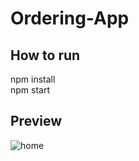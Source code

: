 # Ordering-App

## How to run

npm install <br />
npm start

## Preview
![home](https://user-images.githubusercontent.com/43019476/139436650-a1809e47-19db-4a0b-a43a-531d8f63811f.png)
